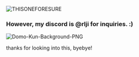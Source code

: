 
![THISONEFORESURE](https://github.com/neathryn/neathryn.github.io/assets/140681793/5f99d990-6eb4-4829-8a76-1f9104dc892f)









### However, my discord is @rlji for inquiries. :)
 
![Domo-Kun-Background-PNG](https://github.com/neathryn/neathryn.github.io/assets/140681793/a381f9ec-b527-4d5b-9181-7b28ea986625)


thanks for looking into this, byebye!

